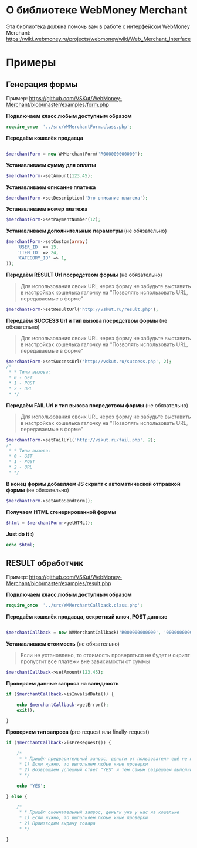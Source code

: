 # О библиотеке WebMoney Merchant

Эта библиотека должна помочь вам в работе с интерфейсом WebMoney Merchant: https://wiki.webmoney.ru/projects/webmoney/wiki/Web_Merchant_Interface

# Примеры

## Генерация формы

Пример: https://github.com/VSKut/WebMoney-Merchant/blob/master/examples/form.php

**Подключаем класс любым доступным образом**
```php
require_once  '../src/WMMerchantForm.class.php';
```

**Передаём кошелёк продавца**
```php

$merchantForm = new WMMerchantForm('R000000000000');
```

**Устанавливаем сумму для оплаты**
```php
$merchantForm->setAmount(123.45);
```

**Устанавливаем описание платежа**
```php
$merchantForm->setDescription('Это описание платежа');
```

**Устанавливаем номер платежа**
```php
$merchantForm->setPaymentNumber(12);
```

**Устанавливаем дополнительные параметры** (не обязательно)
```php
$merchantForm->setCustom(array(
    'USER_ID' => 15,
    'ITEM_ID' => 24,
    'CATEGORY_ID' => 1,
));
```

**Передаём RESULT Url посредством формы** (не обязательно)
> Для использования своих URL через форму не забудьте выставить в настройках кошелька галочку на "Позволять использовать URL, передаваемые в форме"

```php
$merchantForm->setResultUrl('http://vskut.ru/result.php');
```

**Передаём SUCCESS Url и тип вызова посредством формы** (не обязательно)

> Для использования своих URL через форму не забудьте выставить в настройках кошелька галочку на "Позволять использовать URL, передаваемые в форме"

```php
$merchantForm->setSuccessUrl('http://vskut.ru/success.php', 2);
/*
 * * Типы вызова:
 * 0 - GET
 * 1 - POST
 * 2 - URL
 * */
```

**Передаём FAIL Url и тип вызова посредством формы** (не обязательно)

> Для использования своих URL через форму не забудьте выставить в настройках кошелька галочку на "Позволять использовать URL, передаваемые в форме"

```php
$merchantForm->setFailUrl('http://vskut.ru/fail.php', 2);
/*
 * * Типы вызова:
 * 0 - GET
 * 1 - POST
 * 2 - URL
 * */

```

**В конец формы добавляем JS скрипт с автоматической отправкой формы** (не обязательно)
```php
$merchantForm->setAutoSendForm();
```

**Получаем HTML сгенерированной формы**
```php
$html = $merchantForm->getHTML();
```

**Just do it :)**
```php
echo $html;
```


## RESULT обработчик

Пример: https://github.com/VSKut/WebMoney-Merchant/blob/master/examples/result.php

**Подключаем класс любым доступным образом**
```php
require_once  '../src/WMMerchantCallback.class.php';
```

**Передаём кошелёк продавца, секретный ключ, POST данные**
```php

$merchantCallback = new WMMerchantCallback('R000000000000', '000000000000000', $_POST);
```


**Устанавливаем стоимость** (не обязательно)

> Если не установлено, то стоимость проверяться не будет и скрипт пропустит все платежи вне зависимости от суммы

```php
$merchantCallback->setAmount(123.45);
```

**Проверяем данные запроса на валидность**
```php
if ($merchantCallback->isInvalidData()) {

    echo $merchantCallback->getError();
    exit();

}
```

**Проверяем тип запроса** (pre-request или finally-request)
```php
if ($merchantCallback->isPreRequest()) {

    /*
     * * Пришёл предварительный запрос, деньги от пользователя ещё не переведены
     * 1) Если нужно, то выполняем любые иные проверки
     * 2) Возвращаем успешный ответ "YES" и тем самым разрешаем выполнить запрос
     * */

    echo 'YES';

} else {

    /*
     * * Пришёл окончательный запрос, деньги уже у нас на кошельке
     * 1) Если нужно, то выполняем любые иные проверки
     * 2) Производим выдачу товара
     * */

}
```